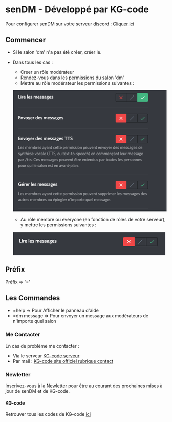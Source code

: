 # senDM - Développé par KG-code

Pour configurer senDM sur votre serveur discord : [Cliquer ici](https://discord.com/oauth2/authorize?client_id=753276888859934792&permissions=8&scope=bot)

## Commencer

* Si le salon 'dm' n'a pas été créer, créer le.
* Dans tous les cas :
  * Creer un rôle modérateur
  * Rendez-vous dans les permissions du salon 'dm'
  * Mettre au rôle modérateur les permissions suivantes :
  
  ![Permissions Modérateurs](/Mod.png)
  
  * Au rôle membre ou everyone (en fonction de rôles de votre serveur), y mettre les permissions suivantes :
 
  ![Permissions Membres/Everyone](/Mem.png)
  
## Préfix

Préfix => '='

## Les Commandes

* =help       => Pour Afficher le panneau d'aide
* =dm message => Pour envoyer un message aux modérateurs de n'importe quel salon
 
 ### Me Contacter
 
 En cas de problème me contacter :
 
 * Via le serveur [KG-code serveur](https://discord.gg/tSamuee)
 * Par mail : [KG-code site officiel rubrique contact](https://kg-code.surge.sh/#contacted)
 
 ### Newletter
 
 Inscrivez-vous à la [Newletter](https://kg-code.surge.sh/#newletter) pour être au courant des prochaines mises à jour de senDM et de KG-code.
 
 #### KG-code
 
 Retrouver tous les codes de KG-code [ici](https://kg-code.surge.sh)

